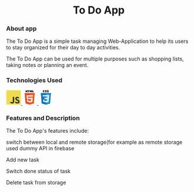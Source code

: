 # <h1 align="center">To Do App</h1>
<h3>About app</h3>
<p>The To Do App is a simple task managing Web-Application to help its users to stay organized for their day to day activities.</p>
<p>The To Do App can be used for multiple purposes such as shopping lists, taking notes or planning an event.</p>
<h3>Technologies Used</h3>
<p> <a href="https://developer.mozilla.org/en-US/docs/Web/JavaScript" target="_blank"> <img src="https://raw.githubusercontent.com/devicons/devicon/master/icons/javascript/javascript-original.svg" alt="javascript" width="40" height="40"/> </a>
<a href="https://www.w3.org/html/" target="_blank"> <img src="https://raw.githubusercontent.com/devicons/devicon/master/icons/html5/html5-original-wordmark.svg" alt="html5" width="40" height="40"/> </a><a href="https://www.w3schools.com/css/" target="_blank"> <img src="https://raw.githubusercontent.com/devicons/devicon/master/icons/css3/css3-original-wordmark.svg" alt="css3" width="40" height="40"/> </a></p>
<h3>Features and Description</h3>
<p>The To Do App's features include:</p>
<p> switch between local and remote storage(for example as remote storage used dummy API in firebase</p>
<p>Add new task</p>
<p>Switch done status of task</p>
<p>Delete task from storage</p>
